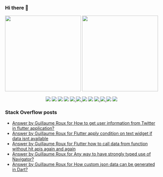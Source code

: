 ### Hi there 👋

<p align="left">
 <a>
  <img height="250em" src="https://github-readme-stats.vercel.app/api?username=TesteurManiak&theme=tokyonight" />
  <a href="https://stackoverflow.com/users/9942346/testeur-maniak">
   <img height="250em" src="https://github-readme-stackoverflow.vercel.app/?userID=9942346&theme=dark" />
  </a>
 </a>
</p>

<p align="center">
 <img src="https://img.shields.io/badge/javascript%20-%23323330.svg?&style=for-the-badge&logo=javascript&logoColor=%23F7DF1E"/>
 <img src="https://img.shields.io/badge/typescript%20-%23007ACC.svg?&style=for-the-badge&logo=typescript&logoColor=white"/>
 <img src="https://img.shields.io/badge/c%20-%2300599C.svg?&style=for-the-badge&logo=c&logoColor=white"/>
 <img src="https://img.shields.io/badge/c++%20-%2300599C.svg?&style=for-the-badge&logo=c%2B%2B&ogoColor=white"/>
 <a href="https://pub.dev/packages?q=email%3Arouxguillaume8%40gmail.com">
  <img src="https://img.shields.io/badge/dart-%230175C2.svg?&style=for-the-badge&logo=dart&logoColor=white"/>
 </a>
 <a href="https://pub.dev/packages?q=email%3Arouxguillaume8%40gmail.com">
  <img src="https://img.shields.io/badge/Flutter%20-%2302569B.svg?&style=for-the-badge&logo=Flutter&logoColor=white" />
 </a>
 <img src="https://img.shields.io/badge/swift-%23FA7343.svg?&style=for-the-badge&logo=swift&logoColor=white"/>
 <img src="https://img.shields.io/badge/git%20-%23F05033.svg?&style=for-the-badge&logo=git&logoColor=white"/>
 <a href="https://gitlab.com/G_Roux">
  <img src="https://img.shields.io/badge/gitlab%20-%23181717.svg?&style=for-the-badge&logo=gitlab&logoColor=white"/>
 </a>
 <a href="https://github.com/TesteurManiak">
  <img src="https://img.shields.io/badge/github%20-%23121011.svg?&style=for-the-badge&logo=github&logoColor=white"/>
 </a>
 <img src="https://img.shields.io/badge/firebase%20-%23039BE5.svg?&style=for-the-badge&logo=firebase"/>
 <a href="https://www.linkedin.com/in/guillaume2-roux/">
  <img src="https://img.shields.io/badge/linkedin%20-%230077B5.svg?&style=for-the-badge&logo=linkedin&logoColor=white"/>
 </a>
</p>

### Stack Overflow posts

<!-- STACKOVERFLOW:START -->
- [Answer by Guillaume Roux for How to get user information from Twitter in flutter application?](https://stackoverflow.com/questions/66345976/how-to-get-user-information-from-twitter-in-flutter-application/66347775#66347775)
- [Answer by Guillaume Roux for Flutter apply condition on text widget if data isnt available](https://stackoverflow.com/questions/66347424/flutter-apply-condition-on-text-widget-if-data-isnt-available/66347587#66347587)
- [Answer by Guillaume Roux for Flutter how to call data from function without hit apis again and again](https://stackoverflow.com/questions/66245633/flutter-how-to-call-data-from-function-without-hit-apis-again-and-again/66294712#66294712)
- [Answer by Guillaume Roux for Any way to have strongly typed use of Navigator?](https://stackoverflow.com/questions/66281395/any-way-to-have-strongly-typed-use-of-navigator/66281898#66281898)
- [Answer by Guillaume Roux for How custom json data can be generated in Dart?](https://stackoverflow.com/questions/66278247/how-custom-json-data-can-be-generated-in-dart/66279491#66279491)
<!-- STACKOVERFLOW:END -->
